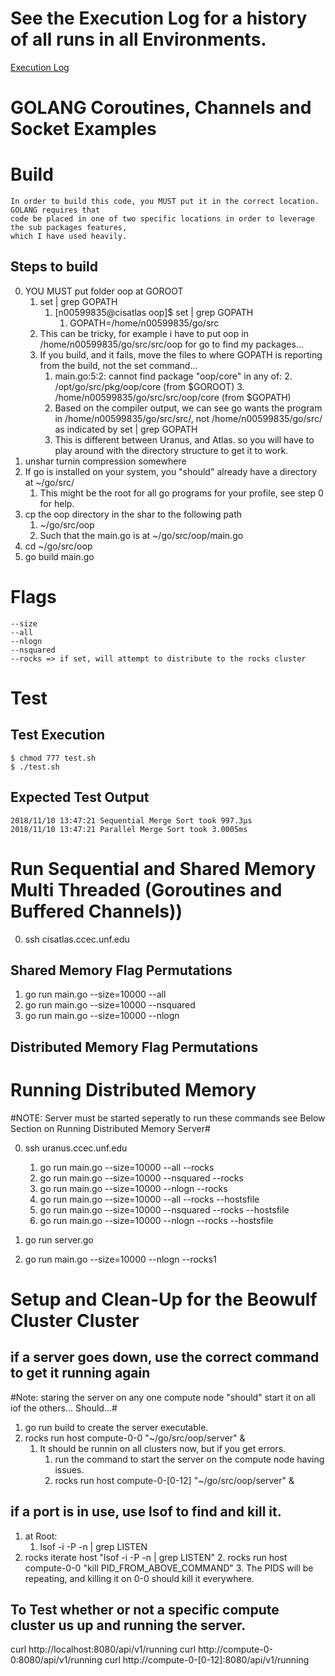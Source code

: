 # See the Execution Log for a history of all runs in all Environments.
[Execution Log](./execution.log)

# GOLANG Coroutines, Channels and Socket Examples

# Build
    In order to build this code, you MUST put it in the correct location. GOLANG requires that 
    code be placed in one of two specific locations in order to leverage the sub packages features,
    which I have used heavily.

## Steps to build

0. YOU MUST put folder oop at GOROOT
    1. set | grep GOPATH
        1. [n00599835@cisatlas oop]$ set | grep GOPATH
            1. GOPATH=/home/n00599835/go/src
    2. This can be tricky, for example i have to put oop in /home/n00599835/go/src/src/oop for go to find my packages...
    3. If you build, and it fails, move the files to where GOPATH is reporting from the build, not the set command...
        1. main.go:5:2: cannot find package "oop/core" in any of:
            2. /opt/go/src/pkg/oop/core (from $GOROOT)
            3. /home/n00599835/go/src/src/oop/core (from $GOPATH)
        2. Based on the compiler output, we can see go wants the program in /home/n00599835/go/src/src/, not /home/n00599835/go/src/ as indicated by set | grep GOPATH
        3. This is different between Uranus, and Atlas. so you will have to play around with the directory structure to get it to work.
1. unshar turnin compression somewhere
2. If go is installed on your system, you "should" already have a directory at ~/go/src/
    1. This might be the root for all go programs for your profile, see step 0 for help.
3. cp the oop directory in the shar to the following path 
    1. ~/go/src/oop
    2. Such that the main.go is at ~/go/src/oop/main.go
4. cd ~/go/src/oop
5. go build main.go

# Flags
    --size
    --all
    --nlogn
    --nsquared
    --rocks => if set, will attempt to distribute to the rocks cluster

# Test

## Test Execution
    $ chmod 777 test.sh
    $ ./test.sh
## Expected Test Output
    2018/11/10 13:47:21 Sequential Merge Sort took 997.3µs
    2018/11/10 13:47:21 Parallel Merge Sort took 3.0005ms

# Run Sequential and Shared Memory Multi Threaded (Goroutines and Buffered Channels))

0. ssh cisatlas.ccec.unf.edu

## Shared Memory Flag Permutations

1. go run main.go --size=10000 --all
2. go run main.go --size=10000 --nsquared
3. go run main.go --size=10000 --nlogn

## Distributed Memory Flag Permutations



# Running Distributed Memory
#NOTE: Server must be started seperatly to run these commands see Below Section on Running Distributed Memory Server#

0. ssh uranus.ccec.unf.edu
    1. go run main.go --size=10000 --all --rocks
    2. go run main.go --size=10000 --nsquared --rocks
    3. go run main.go --size=10000 --nlogn --rocks 
    4. go run main.go --size=10000 --all --rocks --hostsfile
    5. go run main.go --size=10000 --nsquared --rocks --hostsfile
    6. go run main.go --size=10000 --nlogn --rocks --hostsfile

1. go run server.go
2. go run main.go --size=10000 --nlogn --rocks1

# Setup and Clean-Up for the Beowulf Cluster Cluster

## if a server goes down, use the correct command to get it running again
 #Note: staring the server on any one compute node "should" start it on all iof the others... Should...#
1. go run build to create the server executable.
2. rocks run host compute-0-0 "~/go/src/oop/server" &
    1. It should be runnin on all clusters now, but if you get errors.
        1. run the command to start the server on the compute node having issues.
        2. rocks run host compute-0-[0-12] "~/go/src/oop/server" &

## if a port is in use, use lsof to find and kill it.
1. at Root: 
    1. lsof -i -P -n | grep LISTEN
2. rocks iterate host "lsof -i -P -n | grep LISTEN"
    2. rocks run host compute-0-0 "kill PID_FROM_ABOVE_COMMAND"
    3. The PIDS will be repeating, and killing it on 0-0 should kill it everywhere.

## To Test whether or not a specific compute cluster us up and running the server.
curl http://localhost:8080/api/v1/running
curl http://compute-0-0:8080/api/v1/running
curl http://compute-0-[0-12]:8080/api/v1/running